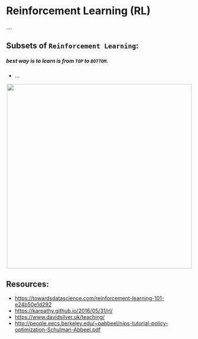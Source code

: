 # Reinforcement Learning (RL)
....

## Subsets of `Reinforcement Learning`:
##### best way is to learn is from `TOP` to `BOTTOM`.  
+ ...
<!-- + [`Classifications`](./classification/README.md)
    + [`Binary Classification`](./classification/binary_classification/README.md)
    + [`Imbalanced Classification`](./classification/imbalanced_classification/README.md)
    + [`Multi-Class Classification`](./classification/multi_class_classification/README.md)
    + [`Multi-Label Classification`](./classification/multi_label_classification/README.md) -->

<p align="center">
    <img src="https://techvidvan.com/tutorials/wp-content/uploads/sites/2/2020/08/Reinforcement-Learning-in-ML-TV.jpg" width="500">
</p>

## Resources:
+ https://towardsdatascience.com/reinforcement-learning-101-e24b50e1d292
+ https://karpathy.github.io/2016/05/31/rl/
+ https://www.davidsilver.uk/teaching/
+ http://people.eecs.berkeley.edu/~pabbeel/nips-tutorial-policy-optimization-Schulman-Abbeel.pdf